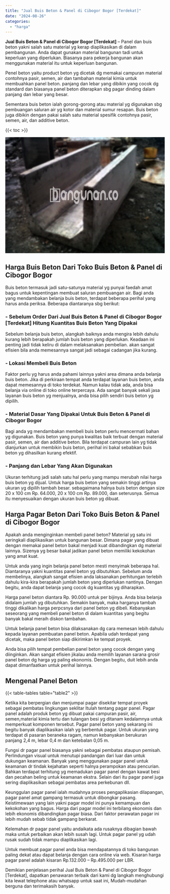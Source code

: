 ```yaml
---
title: "Jual Buis Beton & Panel di Cibogor Bogor [Terdekat]"
date: "2024-08-26"
categories: 
  - "harga"
---
```


**Jual Buis Beton & Panel di Cibogor Bogor \[Terdekat\]** – Panel dan buis beton yakni salah satu material yg kerap diaplikasikan di dalam pembangunan. Anda dapat gunakan material bangunan tadi untuk keperluan yang diperlukan. Biasanya para pekerja bangunan akan menggunakan material itu untuk keperluan bangunan.

Penel beton yaitu product beton yg dicetak dg memakai campuran material contohnya pasir, semen, air dan tambahan material kimia untuk membuahkan panel beton. panjang dan lebar yang dibikin yang cocok dg standard dan biasanya panel beton diterapkan sbg pagar dinding dalam panjang dan lebar yang besar.

Sementara buis beton ialah gorong-gorong atau material yg digunakan sbg pembuangan saluran air yg kotor dan material sumur resapan. Buis beton juga dibikin dengan pakai salah satu material spesifik contohnya pasir, semen, air, dan additive beton.

{{< toc >}}

![Jual Buis Beton & Panel di Cibogor Bogor [Terdekat]](/images/jual-panel-buis-beton-murah-34.png)

## Harga Buis Beton Dari Toko Buis Beton & Panel di Cibogor Bogor

Buis beton termasuk jadi satu-satunya material yg punyai faedah amat bagus untuk kepentingan membuat saluran pembuangan air. Bagi anda yang mendambakan belanja buis beton, terdapat beberapa perihal yang harus anda periksa. Beberapa diantaranya sbg berikut:

### \- Sebelum Order Dari Jual Buis Beton & Panel di Cibogor Bogor \[Terdekat\] Hitung Kuantitas Buis Beton Yang Dipakai

Sebelum belanja buis beton, alangkah baiknya anda mengira lebih dahulu kurang lebih berapakah jumlah buis beton yang diperlukan. Keadaan ini penting jadi tidak keliru di dalam melaksanakan pembelian. akan sangat efisien bila anda memesannya sangat jadi sebagai cadangan jika kurang.

### \- Lokasi Membeli Buis Beton

Faktor perlu yg harus anda pahami lainnya yakni area dimana anda belanja buis beton. Jika di perkiraan tempat anda terdapat layanan buis beton, anda dapat memesannya di toko terdekat. Namun kalau tidak ada, anda bisa belanja via online di toko online terpercaya. Ada sangat banyak sekali jasa layanan buis beton yg menjualnya, anda bisa pilih sendiri buis beton yg dipilih.

### \- Material Dasar Yang Dipakai Untuk Buis Beton & Panel di Cibogor Bogor

Bagi anda yg mendambakan membeli buis beton perlu mencermati bahan yg digunakan. Buis beton yang punya kwalitas baik terbuat dengan material pasir, semen, air dan additive beton. Bila terdapat campuran lain yg tidak dianjurkan untuk membikin buis beton, perihal ini bakal sebabkan buis beton yg dihasilkan kurang efektif.

### \- Panjang dan Lebar Yang Akan Digunakan

Ukuran terhitung jadi salah satu hal perlu yang mampu merubah nilai harga buis beton yg dijual. Untuk harga buis beton yang semakin tinggi artinya ukuran yg dipilih tambah besar. sebagaimana halnya buis beton dengan size 20 x 100 cm Rp. 64.000, 20 x 100 cm Rp. 89.000, dan seterusnya. Semua itu menyesuaikan dengan ukuran buis beton yg dibuat.

## Harga Pagar Beton Dari Toko Buis Beton & Panel di Cibogor Bogor

Apakah anda menginginkan membeli panel beton? Material yg satu ini seringkali diaplikasikan untuk bangunan besar. Dimana pagar yang dibuat dengan memakai panel beton bakal menjadi kuat dibandingkan dg material lainnya. Sizenya yg besar bakal jadikan panel beton memiliki kekokohan yang amat kuat.

Untuk anda yang ingin belanja panel beton mesti menyimak beberapa hal. Diantaranya yakni kuantitas panel beton yg dibutuhkan. Sebelum anda membelinya, alangkah sangat efisien anda laksanakan perhitungan terlebih dahulu kira-kira berapakah jumlah beton yang diperlukan nantinya. Dengan begitu, anda dapat belanja yang cocok dg kuantitas yg diharapkan.

Harga panel beton diantara Rp. 90.000 untuk per bijinya. Anda bisa belanja didalam jumlah yg dibutuhkan. Semakin banyak, maka harganya tambah tinggi dikalikan harga perpcsnya dari panel beton yg dibeli. Kebanyakan seseorang yang membeli panel beton di dalam kuantitas yang begitu banyak bakal meraih diskon tambahan.

Untuk belanja panel beton bisa dilaksanakan dg cara memesan lebih dahulu kepada layanan pembuatan panel beton. Apabila udah terdapat yang dicetak, maka panel beton siap dikirimkan ke tempat proyek.

Anda bisa pilih tempat pembelian panel beton yang cocok dengan yang diinginkan. Akan sangat efisien jikalau anda memilih layanan sarana grosir panel beton dg harga yg paling ekonomis. Dengan begitu, duit lebih anda dapat dimanfaatkan untuk perihal lainnya.

## Mengenal Panel Beton

{{< table-tables table="table2" >}}

Ketika kita berpergian dan menjumpai pagar disekitar tempat proyek sebagai pembatas lingkungan seklitar Itulah tentang pagar panel. Pagar panel adalah produk beton yg dibuat pakai campuran pasir, air, semen,material kimia tertu dan tulangan besi yg ditanam kedalamnya untuk memperkuat komponen tersebut. Pagar panel beton yang sekarang ini begitu banyak diaplikasikan ialah yg berbentuk pagar. Untuk ukuran yang terdapat di pasaran beraneka ragam, namun kebanyakan berukuran panjang 2,4 m, lebar 0,4 m dan ketebalan 0,05 m.

Fungsi dr pagar panel biasanya yakni sebagai pembatas ataupun pemisah. Perlindungan visual untuk menutupi pandangan dari luar dan untuk dukungan keamanan. Banyak yang menggunakan pagar panel untuk keamanan dr tindak kejahatan seperti halnya perampokan atau pencurian. Bahkan terdapat terhitung yg memadukan pagar panel dengan kawat besi dan pecahan beling untuk keamanan ekstra. Selain dari itu pagar panel juga sering diaplikasikan sebagai pembatas area perkebunan dll.

Keunggulan pagar panel ialah mudahnya proses pengaplikasian dilapangan, pagar panel amat gampang termasuk untuk dibongkar pasang. Keistimewaan yang lain yakni pagar model ini punya kemampuan dan kekokohan yang bagus. Harga dari pagar model ini terbilang ekonomis dan lebih ekonomis dibandingkan pagar biasa. Dari faktor perawatan pagar ini lebih mudah sebab tidak gampang berkarat.

Kelemahan dr pagar panel yaitu andaikata ada rusaknya dibagian bawah maka untuk perbaikan akan lebih susah lagi. Untuk pagar panel yg udah rusak sudah tidak mampu diaplikasikan lagi.

Untuk membuat pagar panel anda bisa mendapatannya di toko bangunan paling dekat atau dapat belanja dengan cara online via web. Kisaran harga pagar panel adalah kisaran Rp.132.000 – Rp.495.000 per LBR.

Demikian penjelasan perihal Jual Buis Beton & Panel di Cibogor Bogor \[Terdekat\], dapatkan penawaran terbaik dari kami dg langkah menghubungi kita lewat telephone atau whatsapp untuk saat ini, Mudah-mudahan berguna dan terimakasih banyak.

